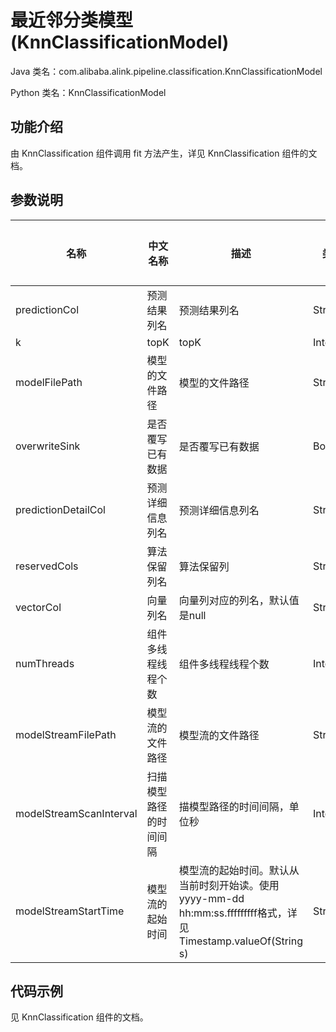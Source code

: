 # 最近邻分类模型 (KnnClassificationModel)
Java 类名：com.alibaba.alink.pipeline.classification.KnnClassificationModel

Python 类名：KnnClassificationModel


## 功能介绍
由 KnnClassification 组件调用 fit 方法产生，详见 KnnClassification 组件的文档。


## 参数说明
| 名称 | 中文名称 | 描述 | 类型 | 是否必须？ | 取值范围 | 默认值 |
| --- | --- | --- | --- | --- | --- | --- |
| predictionCol | 预测结果列名 | 预测结果列名 | String | ✓ |  |  |
| k | topK | topK | Integer |  |  | 10 |
| modelFilePath | 模型的文件路径 | 模型的文件路径 | String |  |  | null |
| overwriteSink | 是否覆写已有数据 | 是否覆写已有数据 | Boolean |  |  | false |
| predictionDetailCol | 预测详细信息列名 | 预测详细信息列名 | String |  |  |  |
| reservedCols | 算法保留列名 | 算法保留列 | String[] |  |  | null |
| vectorCol | 向量列名 | 向量列对应的列名，默认值是null | String |  |  | null |
| numThreads | 组件多线程线程个数 | 组件多线程线程个数 | Integer |  |  | 1 |
| modelStreamFilePath | 模型流的文件路径 | 模型流的文件路径 | String |  |  | null |
| modelStreamScanInterval | 扫描模型路径的时间间隔 | 描模型路径的时间间隔，单位秒 | Integer |  |  | 10 |
| modelStreamStartTime | 模型流的起始时间 | 模型流的起始时间。默认从当前时刻开始读。使用yyyy-mm-dd hh:mm:ss.fffffffff格式，详见Timestamp.valueOf(String s) | String |  |  | null |


## 代码示例
见 KnnClassification 组件的文档。
